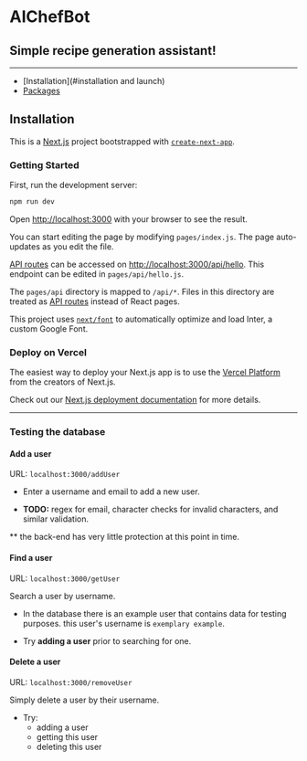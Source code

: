 # AIChefBot

## Simple recipe generation assistant!

---

- [Installation](#installation and launch)
- [Packages](#packages)

## Installation

This is a [Next.js](https://nextjs.org/) project bootstrapped with [`create-next-app`](https://github.com/vercel/next.js/tree/canary/packages/create-next-app).

### Getting Started

First, run the development server:

```bash
npm run dev
```

Open [http://localhost:3000](http://localhost:3000) with your browser to see the result.

You can start editing the page by modifying `pages/index.js`. The page auto-updates as you edit the file.

[API routes](https://nextjs.org/docs/api-routes/introduction) can be accessed on [http://localhost:3000/api/hello](http://localhost:3000/api/hello). This endpoint can be edited in `pages/api/hello.js`.

The `pages/api` directory is mapped to `/api/*`. Files in this directory are treated as [API routes](https://nextjs.org/docs/api-routes/introduction) instead of React pages.

This project uses [`next/font`](https://nextjs.org/docs/basic-features/font-optimization) to automatically optimize and load Inter, a custom Google Font.

### Deploy on Vercel

The easiest way to deploy your Next.js app is to use the [Vercel Platform](https://vercel.com/new?utm_medium=default-template&filter=next.js&utm_source=create-next-app&utm_campaign=create-next-app-readme) from the creators of Next.js.

Check out our [Next.js deployment documentation](https://nextjs.org/docs/deployment) for more details.

---

### Testing the database
 #### Add a user
URL: ```localhost:3000/addUser```

- Enter a username and email to add a new user.

- **TODO:** regex for email, character checks for invalid characters, and similar validation.

** the back-end has very little protection at this point in time.

#### Find a user
URL: ```localhost:3000/getUser```

Search a user by username.

- In the database there is an example user that contains data for testing purposes. this user's username is ```exemplary example```.

- Try **adding a user** prior to searching for one.

#### Delete a user
URL: ```localhost:3000/removeUser```

Simply delete a user by their username.

- Try:
    - adding a user
    - getting this user
    - deleting this user





